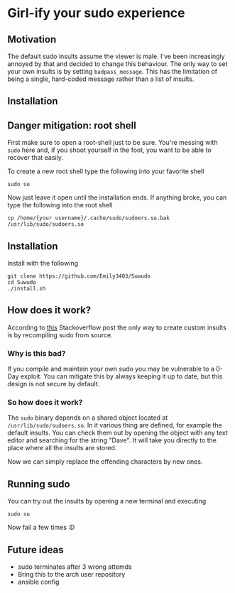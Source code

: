 # Girl-ify your sudo experience

## Motivation

The default sudo insults assume the viewer is male. I've been increasingly annoyed by that and decided to change this
behaviour. The only way to set your own insults is by setting `badpass_message`. This has the limitation of being a
single, hard-coded message rather than a list of insults.

## Installation

## Danger mitigation: root shell

First make sure to open a root-shell just to be sure. You're messing with `sudo` here and, if you shoot yourself in the
foot, you want to be able to recover that easily.

To create a new root shell type the following into your favorite shell

```shell
sudo su
```

Now just leave it open until the installation ends. If anything broke, you can type the following into the root shell

```shell
cp /home/{your username}/.cache/sudo/sudoers.so.bak /usr/lib/sudo/sudoers.so
```

## Installation

Install with the following

```shell
git clone https://github.com/Emily3403/Suwudo
cd Suwudo
./install.sh
```

## How does it work?

According to [this](https://unix.stackexchange.com/a/81719) Stackoverflow post the only way to create custom insults is
by recompiling sudo from source.

### Why is this bad?

If you compile and maintain your own sudo you may be vulnerable to a 0-Day exploit. You can mitigate this by always
keeping it up to date, but this design is not secure by default.

### So how does it work?

The `sudo` binary depends on a shared object located at `/usr/lib/sudo/sudoers.so`. In it various thing are defined, for
example the default insults. You can check them out by opening the object with any text editor and searching for the
string "Dave". It will take you directly to the place where all the insults are stored.

Now we can simply replace the offending characters by new ones.

## Running sudo

You can try out the insults by opening a new terminal and executing

```shell
sudo su
```

Now fail a few times :D

## Future ideas

- sudo terminates after 3 wrong attemds
- Bring this to the arch user repository
- ansible config
